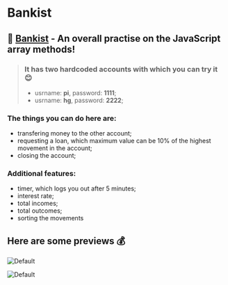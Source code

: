 # Bankist

## 📝 [Bankist](https://plamena37.github.io/Bankist/) -  An overall practise on the JavaScript array methods!


> ### It has two hardcoded accounts with which you can try it 😊
> - usrname: **pi**, password: **1111**;
> - usrname: **hg**, password: **2222**; 

### The things you can do here are:
- transfering money to the other account;
- requesting a loan, which maximum value can be 10% of the highest movement in the account; 
- closing the account;

### Additional features:
- timer, which logs you out after 5 minutes;
- interest rate;
- total incomes;
- total outcomes;
- sorting the movements

## Here are some previews 💰

![Default](https://i.imgur.com/aRuCptg.png)

![Default](https://i.imgur.com/bqHPMRf.png)
